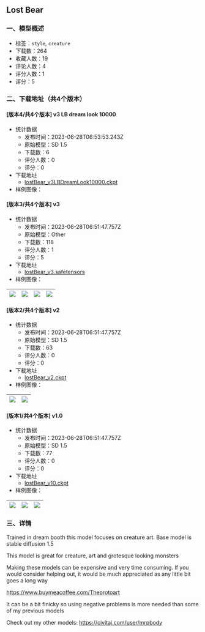 ## Lost Bear 
### 一、模型概述

- 标签：`style`, `creature`
- 下载数：264
- 收藏人数：19
- 评论人数：4
- 评分人数：1
- 评分：5

### 二、下载地址（共4个版本）

#### [版本4/共4个版本] v3 LB dream look 10000

- 统计数据
  - 发布时间：2023-06-28T06:53:53.243Z
  - 原始模型：SD 1.5
  - 下载数：6
  - 评分人数：0
  - 评分：0
- 下载地址
  - [lostBear_v3LBDreamLook10000.ckpt](https://civitai.com/api/download/models/105684)
- 样例图像：
#### [版本3/共4个版本] v3

- 统计数据
  - 发布时间：2023-06-28T06:51:47.757Z
  - 原始模型：Other
  - 下载数：118
  - 评分人数：1
  - 评分：5
- 下载地址
  - [lostBear_v3.safetensors](https://civitai.com/api/download/models/97749)
- 样例图像：

| <img src="https://image.civitai.com/xG1nkqKTMzGDvpLrqFT7WA/a5c30fad-a072-4d25-9e56-afff3625928d/width=450/1176816.jpeg" /> | <img src="https://image.civitai.com/xG1nkqKTMzGDvpLrqFT7WA/65f93316-57bd-402a-93e1-5e5c654e6f9e/width=450/1176758.jpeg" /> | <img src="https://image.civitai.com/xG1nkqKTMzGDvpLrqFT7WA/15fda982-d106-4f30-8148-3482033d149f/width=450/1176761.jpeg" /> | <img src="https://image.civitai.com/xG1nkqKTMzGDvpLrqFT7WA/363db329-266c-4f40-a7b9-24aa2b404053/width=450/1176786.jpeg" /> |
| ---- | ---- | ---- | ---- |

#### [版本2/共4个版本] v2

- 统计数据
  - 发布时间：2023-06-28T06:51:47.757Z
  - 原始模型：SD 1.5
  - 下载数：63
  - 评分人数：0
  - 评分：0
- 下载地址
  - [lostBear_v2.ckpt](https://civitai.com/api/download/models/97681)
- 样例图像：

| <img src="https://image.civitai.com/xG1nkqKTMzGDvpLrqFT7WA/04b32253-584a-4d29-bc87-81179b3873d2/width=450/1175261.jpeg" /> | <img src="https://image.civitai.com/xG1nkqKTMzGDvpLrqFT7WA/eae56eab-7300-455d-8e4b-fa7697b67ca4/width=450/1175204.jpeg" /> |
| ---- | ---- |

#### [版本1/共4个版本] v1.0

- 统计数据
  - 发布时间：2023-06-28T06:51:47.757Z
  - 原始模型：SD 1.5
  - 下载数：77
  - 评分人数：0
  - 评分：0
- 下载地址
  - [lostBear_v10.ckpt](https://civitai.com/api/download/models/97443)
- 样例图像：

| <img src="https://image.civitai.com/xG1nkqKTMzGDvpLrqFT7WA/8fffc249-7eff-4ea0-b3a1-8ef0c9fa6ebb/width=450/1171054.jpeg" /> | <img src="https://image.civitai.com/xG1nkqKTMzGDvpLrqFT7WA/4ae5a13b-4cda-4ae3-8a73-b50f4b654723/width=450/1171078.jpeg" /> | <img src="https://image.civitai.com/xG1nkqKTMzGDvpLrqFT7WA/7fda23f4-0e72-410c-bc98-6f308bdde49d/width=450/1171132.jpeg" /> |
| ---- | ---- | ---- |


### 三、详情
<p>Trained in dream booth this model focuses on creature art. Base model is stable diffusion 1.5</p><p>This model is great for creature, art and grotesque looking monsters</p><p>Making these models can be expensive and very time consuming. If you would consider helping out, it would be much appreciated as any little bit goes a long way</p><p><a target="_blank" rel="ugc" href="https://www.buymeacoffee.com/Theprotoart">https://www.buymeacoffee.com/Theprotoart</a></p><p></p><p>It can be a bit finicky so using negative problems is more needed than some of my previous models</p><p>Check out my other models: <a target="_blank" rel="ugc" href="https://civitai.com/user/mrpbody">https://civitai.com/user/mrpbody</a></p>